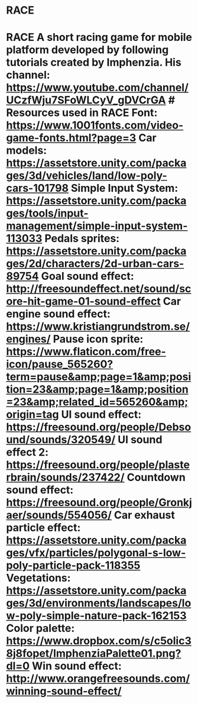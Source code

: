 # RACE
# RACE A short racing game for mobile platform developed by following tutorials created by Imphenzia.  His channel: https://www.youtube.com/channel/UCzfWju7SFoWLCyV_gDVCrGA  # Resources used in RACE  Font: https://www.1001fonts.com/video-game-fonts.html?page=3  Car models: https://assetstore.unity.com/packages/3d/vehicles/land/low-poly-cars-101798  Simple Input System: https://assetstore.unity.com/packages/tools/input-management/simple-input-system-113033  Pedals sprites: https://assetstore.unity.com/packages/2d/characters/2d-urban-cars-89754  Goal sound effect: http://freesoundeffect.net/sound/score-hit-game-01-sound-effect  Car engine sound effect: https://www.kristiangrundstrom.se/engines/  Pause icon sprite: https://www.flaticon.com/free-icon/pause_565260?term=pause&amp;page=1&amp;position=23&amp;page=1&amp;position=23&amp;related_id=565260&amp;origin=tag  UI sound effect: https://freesound.org/people/Debsound/sounds/320549/  UI sound effect 2: https://freesound.org/people/plasterbrain/sounds/237422/  Countdown sound effect: https://freesound.org/people/Gronkjaer/sounds/554056/  Car exhaust particle effect: https://assetstore.unity.com/packages/vfx/particles/polygonal-s-low-poly-particle-pack-118355  Vegetations: https://assetstore.unity.com/packages/3d/environments/landscapes/low-poly-simple-nature-pack-162153  Color palette: https://www.dropbox.com/s/c5olic38j8fopet/ImphenziaPalette01.png?dl=0  Win sound effect: http://www.orangefreesounds.com/winning-sound-effect/
